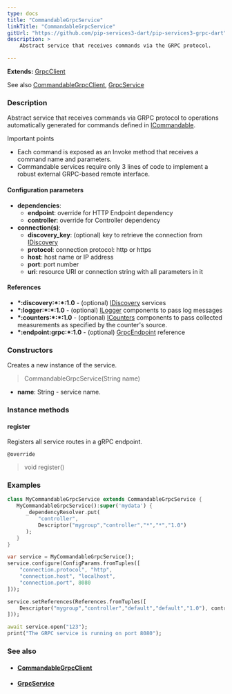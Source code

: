 ```yaml
---
type: docs
title: "CommandableGrpcService"
linkTitle: "CommandableGrpcService"
gitUrl: "https://github.com/pip-services3-dart/pip-services3-grpc-dart"
description: > 
    Abstract service that receives commands via the GRPC protocol.

---
```


**Extends:** [GrpcClient](../grpc_client)

See also [CommandableGrpcClient](../../clients/commandable_grpc_client), 
[GrpcService](../grpc_service)

### Description

Abstract service that receives commands via GRPC protocol
to operations automatically generated for commands defined in [ICommandable](../../../commons/commands/icommandable).

Important points

- Each command is exposed as an Invoke method that receives a command name and parameters.
- Commandable services require only 3 lines of code to implement a robust external
GRPC-based remote interface.

#### Configuration parameters

- **dependencies**:    
    - **endpoint**: override for HTTP Endpoint dependency    
    - **controller**: override for Controller dependency    
- **connection(s)**:    
    - **discovery_key**: (optional) key to retrieve the connection from [IDiscovery](../../../components/connect/idiscovery)    
    - **protocol**: connection protocol: http or https    
    - **host**: host name or IP address    
    - **port**: port number    
    - **uri**: resource URI or connection string with all parameters in it    

#### References
- **\*:discovery:\*:\*:1.0** - (optional) [IDiscovery](../../../components/connect/idiscovery) services
- **\*:logger:\*:\*:1.0** - (optional) [ILogger](../../../components/log/ilogger) components to pass log messages
- **\*:counters:\*:\*:1.0** - (optional) [ICounters](../../../components/count/icounters) components to pass collected measurements as specified by the counter's source.
- **\*:endpoint:grpc:*:1.0** - (optional) [GrpcEndpoint](../grpc_endpoint) reference

### Constructors

Creates a new instance of the service.

> CommandableGrpcService(String name)

- **name**: String - service name.


### Instance methods

#### register
Registers all service routes in a gRPC endpoint.

`@override`
> void register()


### Examples

```dart
class MyCommandableGrpcService extends CommandableGrpcService {
   MyCommandableGrpcService():super('mydata') {
      _dependencyResolver.put(
          "controller",
          Descriptor("mygroup","controller","*","*","1.0")
      );
   }
}

var service = MyCommandableGrpcService();
service.configure(ConfigParams.fromTuples([
    "connection.protocol", "http",
    "connection.host", "localhost",
    "connection.port", 8080
]));

service.setReferences(References.fromTuples([
    Descriptor("mygroup","controller","default","default","1.0"), controller
]));

await service.open("123");
print("The GRPC service is running on port 8080");
```


### See also
- #### [CommandableGrpcClient](../../clients/commandable_grpc_client)
- #### [GrpcService](../grpc_service)

 
